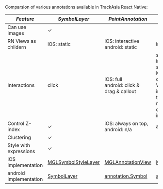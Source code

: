 Comparsion of various annotations available in TrackAsia React Native:

|*Feature*              | *SymbolLayer*      |*PointAnnotation*                     |*MarkerView*             |*CircleLayer*        |
|-----------------------|--------------------|--------------------------------------|-------------------------|---------------------|
|Can use images         | &check;            |                                      |                         |                     |
|RN Views as childern   | iOS: static        |iOS: interactive <br/> android: static|interactive              |                     |
|Interactions           | click              |iOS: full <br/> android: click & drag & callout  | supports full interactivity in the sense that inside MarkerViews one can place any RN View, which can be interacted with. Not to be misunderstood with drag n drop interactivity.                     | click          |
|Control Z-index        | &check;            |iOS: always on top, android: n/a      |always on top            | &check;             |
|Clustering             | &check;            |                                      |                         | &check;             |
|Style with expressions | &check;            |                                      |                         | &check;             |
|iOS implementation     | [MGLSymbolStyleLayer](https://maplibre.org/trackasia-gl-native/ios/api/Classes/MGLSymbolStyleLayer.html)     |[MGLAnnotationView](https://maplibre.org/trackasia-gl-native/ios/api/Classes/MGLAnnotationView.html)                     |[MGLAnnotationView](https://maplibre.org/trackasia-gl-native/ios/api/Classes/MGLAnnotationView.html)       |[MGLCircleStyleLayer](https://maplibre.org/trackasia-gl-native/ios/api/Classes/MGLCircleStyleLayer.html)       |
|android implementation | [SymbolLayer](https://maplibre.org/trackasia-gl-native/android/api/com/mapbox/mapboxsdk/style/layers/SymbolLayer.html)|[annotation.Symbol](https://docs.mapbox.com/android/api/plugins/annotation/0.8.0/com/mapbox/mapboxsdk/plugins/annotation/Symbol.html)|[annotation.Marker](https://docs.mapbox.com/android/api/plugins/markerview/0.4.0/com/mapbox/mapboxsdk/plugins/markerview/MarkerView.html) |[CircleLayer](https://maplibre.org/trackasia-gl-native/android/api/com/mapbox/mapboxsdk/style/layers/CircleLayer.html)|
